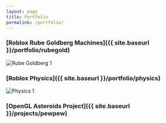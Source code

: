 ```yaml
---
layout: page
title: Portfolio
permalink: /portfolio/
---
```


### [Roblox Rube Goldberg Machines]({{ site.baseurl }}/portfolio/rubegold)

![Rube Goldberg 1]({{site.baseurl}}/assets/images/portfolio/Cannon_Asset.gif)

### [Roblox Physics]({{ site.baseurl }}/portfolio/physics)

![Physics 1]({{site.baseurl}}/assets/images/portfolio/Basketball_Trajectory_3.png)

### [OpenGL Asteroids Project]({{ site.baseurl }}/projects/pewpew)

